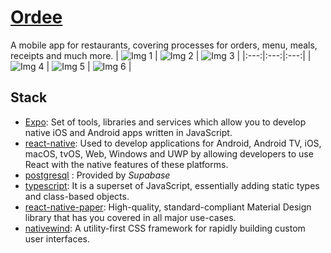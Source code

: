 # [Ordee](https://ordee-app.vercel.app)

A mobile app for restaurants, covering processes for orders, menu, meals, receipts and much more. 
| ![Img 1](https://i.postimg.cc/xjsxw2t3/phone1.png) | ![Img 2](https://i.postimg.cc/jjmqg9Bx/telefono2.png) | ![Img 3](https://i.postimg.cc/htCtxhr7/telefono3.png) |
|:---:|:---:|:---:|
| ![Img 4](https://i.postimg.cc/DyPZvx46/telefono4.png) | ![Img 5](https://i.postimg.cc/Jz7hGjbL/telefono5.png) | ![Img 6](https://i.postimg.cc/02sj1Tjr/telefono6.png) |

## Stack

- [Expo](https://expo.dev/): Set of tools, libraries and services which allow you to develop native iOS and Android apps written in JavaScript.
- [react-native](https://reactnative.dev/): Used to develop applications for Android, Android TV, iOS, macOS, tvOS, Web, Windows and UWP by allowing developers to use React with the native features of these platforms.
- [postgresql](https://supabase.com/docs/guides/database/overview) : Provided by *Supabase*
- [typescript](https://www.typescriptlang.org/): It is a superset of JavaScript, essentially adding static types and class-based objects.
- [react-native-paper](https://reactnativepaper.com): High-quality, standard-compliant Material Design library that has you covered in all major use-cases.
- [nativewind](https://www.nativewind.dev/): A utility-first CSS framework for rapidly building custom user interfaces.


